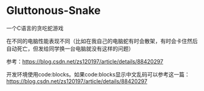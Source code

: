 # Gluttonous-Snake
一个C语言的贪吃蛇游戏

在不同的电脑性能表现不同（比如在我自己的电脑蛇有时会散架，有时会卡住然后自动死亡，但发给同学换一台电脑就没有这样的问题）

参考：https://blog.csdn.net/zs120197/article/details/88420297

开发环境使用code:blocks。如果code:blocks显示中文乱码可以参考这一篇：
https://blog.csdn.net/zs120197/article/details/88420297
